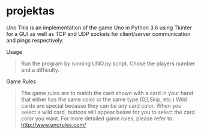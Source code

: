 # projektas

Uno
This is an implementation of the game Uno in Python 3.6 using Tkinter for a GUI as well as TCP and UDP sockets for client/server communication and pings respectively.

Usage

> Run the program by running UNO.py script. Chose the players number and a difficulty. 

Game Rules

>The game rules are to match the card shown with a card in your hand that either has the same color or the same type (0,1,Skip, etc.)
>Wild cards are special because they can be any card color. When you select a wild card, buttons will appear below for you to select the card color you want.
>For more detailed game rules, please refer to: http://www.unorules.com/